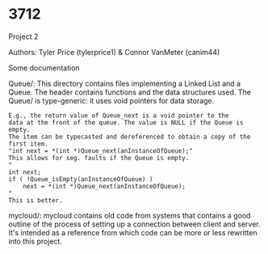 # 3712
Project 2

Authors: Tyler Price (tylerprice1) & Connor VanMeter (canim44)

Some documentation

Queue/:
	This directory contains files implementing a Linked List and a Queue.
	The header contains functions and the data structures used.
	The Queue/ is type-generic: it uses void pointers for data storage.

	E.g., the return value of Queue_next is a void pointer to the
	data at the front of the queue. The value is NULL if the Queue is empty.
	The item can be typecasted and dereferenced to obtain a copy of the first item.
	"int next = *(int *)Queue_next(anInstanceOfQueue);"
	This allows for seg. faults if the Queue is empty.
	"
	int next;
	if ( !Queue_isEmpty(anInstanceOfQueue) )
		next = *(int *)Queue_next(anInstanceOfQueue);
	"
	This is better.
	
mycloud/:
	mycloud contains old code from systems that contains
	a good outline of the process of setting up a connection
	between client and server. It's intended as a reference
	from which code can be more or less rewritten into this
	project.
